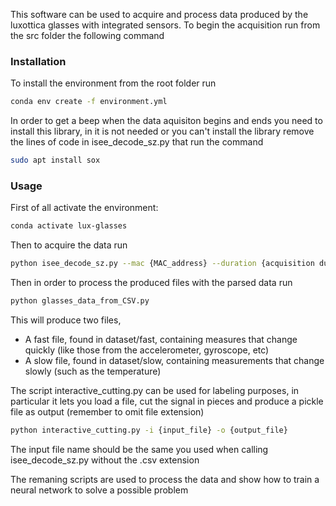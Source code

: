 This software can be used to acquire and process data produced by the luxottica glasses with integrated sensors.
To begin the acquisition run from the src folder the following command
### Installation

To install the environment from the root folder run
```bash
conda env create -f environment.yml
```

In order to get a beep when the data aquisiton begins and ends you need to install this library, in it is not needed or you can't install the library remove the lines of code
in isee_decode_sz.py that run the command
```bash
sudo apt install sox
```
### Usage
First of all activate the environment:

```bash
conda activate lux-glasses
```
Then to acquire the data run

```bash
python isee_decode_sz.py --mac {MAC_address} --duration {acquisition duration} > ../dataset/out.csv
```

Then in order to process the produced files with the parsed data run
```bash
python glasses_data_from_CSV.py 
```
 
This will produce two files,
* A fast file, found in dataset/fast, containing measures that change quickly (like those from the accelerometer, gyroscope, etc)
* A slow file, found in dataset/slow, containing measurements that change slowly (such as the temperature)

The script interactive_cutting.py can be used for labeling purposes, in particular it lets you load a file, cut the signal in pieces and produce
a pickle file as output (remember to omit file extension)

```bash
python interactive_cutting.py -i {input_file} -o {output_file}
```

The input file name should be the same you used when calling isee_decode_sz.py without the .csv extension

The remaning scripts are used to process the data and show how to train a neural network to solve a possible problem
 
